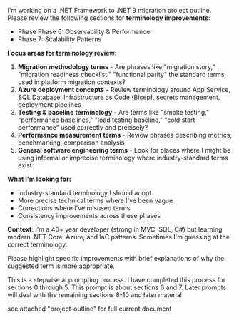 I'm working on a .NET Framework to .NET 9 migration project outline. Please review the following sections for **terminology improvements**:

- Phase Phase 6: Observability & Performance
- Phase 7: Scalability Patterns

**Focus areas for terminology review:**

1. **Migration methodology terms** - Are phrases like "migration story," "migration readiness checklist," "functional parity" the standard terms used in platform migration contexts?
2. **Azure deployment concepts** - Review terminology around App Service, SQL Database, Infrastructure as Code (Bicep), secrets management, deployment pipelines
3. **Testing & baseline terminology** - Are terms like "smoke testing," "performance baselines," "load testing baseline," "cold start performance" used correctly and precisely?
4. **Performance measurement terms** - Review phrases describing metrics, benchmarking, comparison analysis
5. **General software engineering terms** - Look for places where I might be using informal or imprecise terminology where industry-standard terms exist

**What I'm looking for:**

- Industry-standard terminology I should adopt
- More precise technical terms where I've been vague
- Corrections where I've misused terms
- Consistency improvements across these phases

**Context**: I'm a 40+ year developer (strong in MVC, SQL, C#) but learning modern .NET Core, Azure, and IaC patterns. Sometimes I'm guessing at the correct terminology.

Please highlight specific improvements with brief explanations of why the suggested term is more appropriate.

This is a stepwise ai prompting process.  I have completed this process for sections 0 through 5.  This prompt is about sections 6 and 7.  Later prompts will deal with the remaining sections 8-10 and later material

see attached "project-outline" for full current document
